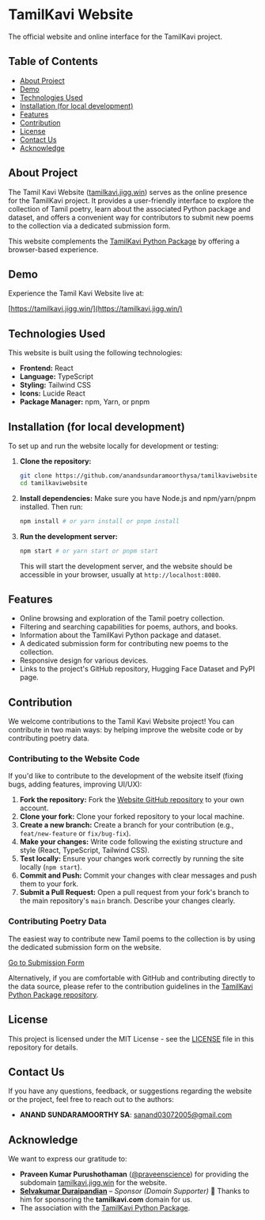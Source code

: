 # TamilKavi Website

The official website and online interface for the TamilKavi project.

## Table of Contents

- [About Project](#about-project)
- [Demo](#demo)
- [Technologies Used](#technologies-used)
- [Installation (for local development)](#installation-for-local-development)
- [Features](#features)
- [Contribution](#contribution)
- [License](#license)
- [Contact Us](#contact-us)
- [Acknowledge](#acknowledge)

## About Project

The Tamil Kavi Website ([tamilkavi.jigg.win](https://tamilkavi.jigg.win)) serves as the online presence for the TamilKavi project. It provides a user-friendly interface to explore the collection of Tamil poetry, learn about the associated Python package and dataset, and offers a convenient way for contributors to submit new poems to the collection via a dedicated submission form.

This website complements the [TamilKavi Python Package](https://github.com/anandsundaramoorthysa/tamilkavi) by offering a browser-based experience.

## Demo

Experience the Tamil Kavi Website live at:

[https://tamilkavi.jigg.win/](https://tamilkavi.jigg.win/)

## Technologies Used

This website is built using the following technologies:

* **Frontend:** React
* **Language:** TypeScript
* **Styling:** Tailwind CSS
* **Icons:** Lucide React
* **Package Manager:** npm, Yarn, or pnpm

## Installation (for local development)

To set up and run the website locally for development or testing:

1.  **Clone the repository:**
    ```bash
    git clone https://github.com/anandsundaramoorthysa/tamilkaviwebsite.git
    cd tamilkaviwebsite 
    ```
2.  **Install dependencies:** Make sure you have Node.js and npm/yarn/pnpm installed. Then run:
    ```bash
    npm install # or yarn install or pnpm install
    ```
3.  **Run the development server:**
    ```bash
    npm start # or yarn start or pnpm start
    ```
    This will start the development server, and the website should be accessible in your browser, usually at `http://localhost:8080`.

## Features

* Online browsing and exploration of the Tamil poetry collection.
* Filtering and searching capabilities for poems, authors, and books.
* Information about the TamilKavi Python package and dataset.
* A dedicated submission form for contributing new poems to the collection.
* Responsive design for various devices.
* Links to the project's GitHub repository, Hugging Face Dataset and PyPI page.

## Contribution

We welcome contributions to the Tamil Kavi Website project! You can contribute in two main ways: by helping improve the website code or by contributing poetry data.

### Contributing to the Website Code

If you'd like to contribute to the development of the website itself (fixing bugs, adding features, improving UI/UX):

1.  **Fork the repository:** Fork the [Website GitHub repository](https://github.com/anandsundaramoorthysa/tamilkaviwebsite) to your own account.
2.  **Clone your fork:** Clone your forked repository to your local machine.
3.  **Create a new branch:** Create a branch for your contribution (e.g., `feat/new-feature` or `fix/bug-fix`).
4.  **Make your changes:** Write code following the existing structure and style (React, TypeScript, Tailwind CSS).
5.  **Test locally:** Ensure your changes work correctly by running the site locally (`npm start`).
6.  **Commit and Push:** Commit your changes with clear messages and push them to your fork.
7.  **Submit a Pull Request:** Open a pull request from your fork's branch to the main repository's `main` branch. Describe your changes clearly.

### Contributing Poetry Data

The easiest way to contribute new Tamil poems to the collection is by using the dedicated submission form on the website.

[Go to Submission Form](https://forms.gle/RWFyJnJLLsaS6N8X9)

Alternatively, if you are comfortable with GitHub and contributing directly to the data source, please refer to the contribution guidelines in the [TamilKavi Python Package repository](https://github.com/anandsundaramoorthysa/tamilkavi).

## License

This project is licensed under the MIT License - see the [LICENSE](LICENSE) file in this repository for details.

## Contact Us

If you have any questions, feedback, or suggestions regarding the website or the project, feel free to reach out to the authors:

* **ANAND SUNDARAMOORTHY SA**: [sanand03072005@gmail.com](mailto:sanand03072005@gmail.com?subject=Question%20about%20Tamil%20Kavi%20Website&body=Dear%20Authors%2C%0A%0AI%20have%20a%20question%20regarding%20the%20Tamil%20Kavi%20website%20at%20tamilkavi.jigg.win%2E%0A%0A%5BYour%20Question%20Here%5D%0A%0AThank%20you%21%0A%5BYour%20Name%5D)

## Acknowledge

We want to express our gratitude to:

* **Praveen Kumar Purushothaman** ([@praveenscience](https://github.com/praveenscience)) for providing the subdomain [tamilkavi.jigg.win](https://tamilkavi.jigg.win) for the website.
* **[Selvakumar Duraipandian](https://www.linkedin.com/in/selvakumarduraipandian/)** – *Sponsor (Domain Supporter)*
  🙏 Thanks to him for sponsoring the **tamilkavi.com** domain for us.
* The association with the [TamilKavi Python Package](https://github.com/anandsundaramoorthysa/tamilkavi).
